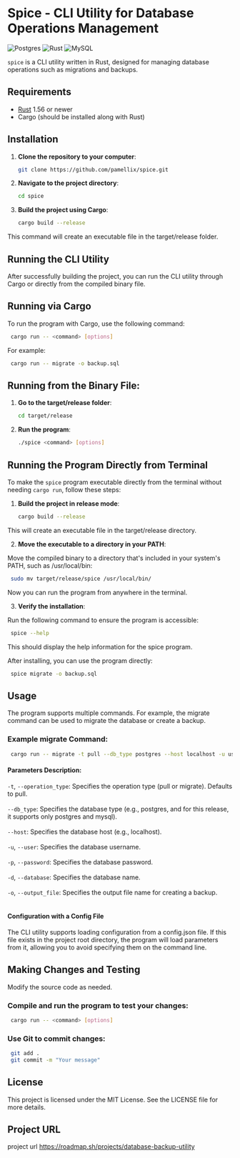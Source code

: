 # Spice - CLI Utility for Database Operations Management

![Postgres](https://img.shields.io/badge/postgres-%23316192.svg?style=for-the-badge&logo=postgresql&logoColor=white)
![Rust](https://img.shields.io/badge/rust-%23000000.svg?style=for-the-badge&logo=rust&logoColor=white)
![MySQL](https://img.shields.io/badge/mysql-4479A1.svg?style=for-the-badge&logo=mysql&logoColor=white)

`spice` is a CLI utility written in Rust, designed for managing database operations such as migrations and backups.

## Requirements

- [Rust](https://www.rust-lang.org/) 1.56 or newer
- Cargo (should be installed along with Rust)

## Installation

1. **Clone the repository to your computer**:

   ```sh
   git clone https://github.com/pamellix/spice.git
2. **Navigate to the project directory**:

    ```sh
    cd spice
3. **Build the project using Cargo**:

    ```sh
    cargo build --release
This command will create an executable file in the target/release folder.

## Running the CLI Utility

After successfully building the project, you can run the CLI utility through Cargo or directly from the compiled binary file.

## Running via Cargo

To run the program with Cargo, use the following command:
   ```sh
    cargo run -- <command> [options]
   ```
For example:

   ```sh
    cargo run -- migrate -o backup.sql
   ```
## Running from the Binary File:

1. **Go to the target/release folder**:
    ```sh
    cd target/release
   ```
2. **Run the program**:
    ```sh
    ./spice <command> [options]
    ```

## Running the Program Directly from Terminal

To make the `spice` program executable directly from the terminal without needing `cargo run`, follow these steps:

1. **Build the project in release mode**:

   ```sh
   cargo build --release
   ```

This will create an executable file in the target/release directory.

2. **Move the executable to a directory in your PATH**:

Move the compiled binary to a directory that's included in your system's PATH, such as /usr/local/bin:

   ```sh
    sudo mv target/release/spice /usr/local/bin/
   ```
Now you can run the program from anywhere in the terminal.

3. **Verify the installation**:

Run the following command to ensure the program is accessible:

   ```sh
    spice --help
   ```
This should display the help information for the spice program.

After installing, you can use the program directly:

   ```sh
    spice migrate -o backup.sql
   ```
## Usage

The program supports multiple commands. For example, the migrate command can be used to migrate the database or create a backup.

### Example migrate Command: 

   ```sh
    cargo run -- migrate -t pull --db_type postgres --host localhost -u user -p password -d mydatabase -o backup.sql
   ```
#### Parameters Description:

`-t`, `--operation_type`: Specifies the operation type (pull or migrate). Defaults to pull.<br><br>
`--db_type`: Specifies the database type (e.g., postgres, and for this release, it supports only postgres and mysql).<br><br>
`--host`: Specifies the database host (e.g., localhost).<br><br>
`-u`, `--user`: Specifies the database username.<br><br>
`-p`, `--password`: Specifies the database password.<br><br>
`-d`, `--database`: Specifies the database name.<br><br>
`-o`, `--output_file`: Specifies the output file name for creating a backup.<br><br>

#### Configuration with a Config File
The CLI utility supports loading configuration from a config.json file. If this file exists in the project root directory, the program will load parameters from it, allowing you to avoid specifying them on the command line.

## Making Changes and Testing
Modify the source code as needed.

### Compile and run the program to test your changes:

   ```sh
    cargo run -- <command> [options]
   ```
  
### Use Git to commit changes:

   ```sh
    git add .
    git commit -m "Your message"
   ```
  
## License
This project is licensed under the MIT License. See the LICENSE file for more details.

## Project URL
project url https://roadmap.sh/projects/database-backup-utility

